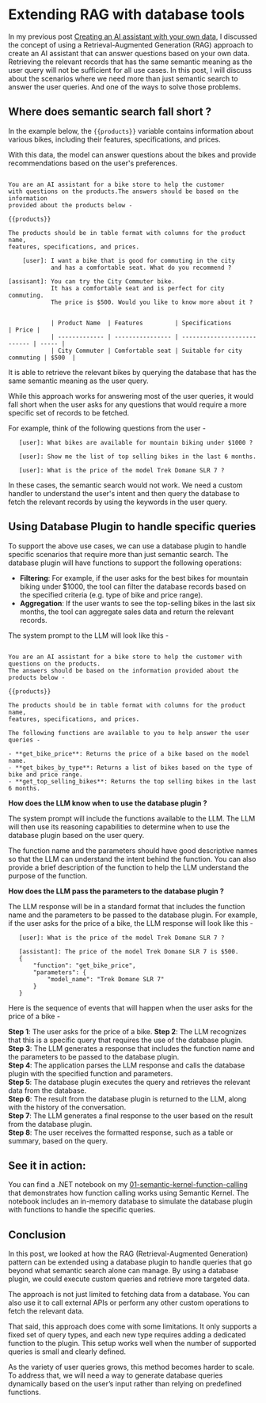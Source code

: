 # Extending RAG with database tools

In my previous post [Creating an AI assistant with your own data](https://binarytrails.com/posts/2024/04/26/rag-pattern), I discussed the concept of using a Retrieval-Augmented Generation (RAG) approach to create an AI assistant that can answer questions based on your own data. Retrieving the relevant records that has the same semantic meaning as the user query will not be sufficient for all use cases. In this post, I will discuss about the scenarios where we need more than just semantic search to answer the user queries. And one of the ways to solve those problems.

## Where does semantic search fall short ?

In the example below, the `{{products}}` variable contains information about various bikes, including their features, specifications, and prices. 

With this data, the model can answer questions about the bikes and provide recommendations based on the user's preferences.

   ```text

   You are an AI assistant for a bike store to help the customer
   with questions on the products.The answers should be based on the information
   provided about the products below -

   {{products}}

   The products should be in table format with columns for the product name,
   features, specifications, and prices.

       [user]: I want a bike that is good for commuting in the city
               and has a comfortable seat. What do you recommend ?

   [assisant]: You can try the City Commuter bike.
               It has a comfortable seat and is perfect for city commuting.
               The price is $500. Would you like to know more about it ?


               | Product Name  | Features         | Specifications              | Price |
               | ------------- | ---------------- | --------------------------- | ----- |
               | City Commuter | Comfortable seat | Suitable for city commuting | $500  |

   ```

It is able to retrieve the relevant bikes by querying the database that has the same semantic meaning as the user query.

While this approach works for answering most of the user queries, it would fall short when the user asks for any questions that would require a more specific set of records to be fetched.

For example, think of the following questions from the user -

```text
   [user]: What bikes are available for mountain biking under $1000 ?

```

```text
   [user]: Show me the list of top selling bikes in the last 6 months.

```

```text
   [user]: What is the price of the model Trek Domane SLR 7 ? 
```

In these cases, the semantic search would not work. We need a custom handler to understand the user's intent and then query the database to fetch the relevant records by using the keywords in the user query.

## Using Database Plugin to handle specific queries

To support the above use cases, we can use a database plugin to handle specific scenarios that require more than just semantic search. The database plugin will have functions  to support the following operations:

- **Filtering**: For example, if the user asks for the best bikes for mountain biking under $1000, the tool can filter the database records based on the specified criteria (e.g. type of bike and price range).
- **Aggregation**: If the user wants to see the top-selling bikes in the last six months, the tool can aggregate sales data and return the relevant records.

The system prompt to the LLM will look like this -

```text

You are an AI assistant for a bike store to help the customer with questions on the products.
The answers should be based on the information provided about the products below -

{{products}}

The products should be in table format with columns for the product name,
features, specifications, and prices.

The following functions are available to you to help answer the user queries -

- **get_bike_price**: Returns the price of a bike based on the model name.
- **get_bikes_by_type**: Returns a list of bikes based on the type of bike and price range.
- **get_top_selling_bikes**: Returns the top selling bikes in the last 6 months.

````

**How does the LLM know when to use the database plugin ?**

The system prompt will include the functions available to the LLM. The LLM will then use its reasoning capabilities to determine when to use the database plugin based on the user query.

The function name and the parameters should have good descriptive names so that the LLM can understand the intent behind the function. You can also provide a brief description of the function to help the LLM understand the purpose of the function.

**How does the LLM pass the parameters to the database plugin ?**

The LLM response will be in a standard format that includes the function name and the parameters to be passed to the database plugin. For example, if the user asks for the price of a bike, the LLM response will look like this -

```text
   [user]: What is the price of the model Trek Domane SLR 7 ? 

   [assistant]: The price of the model Trek Domane SLR 7 is $500.
   {
       "function": "get_bike_price",
       "parameters": {
           "model_name": "Trek Domane SLR 7"
       }
   }
```

Here is the sequence of events that will happen when the user asks for the price of a bike -

**Step 1**: The user asks for the price of a bike.
**Step 2**: The LLM recognizes that this is a specific query that requires the use of the database plugin.  
**Step 3**: The LLM generates a response that includes the function name and the parameters to be passed to the database plugin.  
**Step 4**: The application parses the LLM response and calls the database plugin with the specified function and parameters.  
**Step 5**: The database plugin executes the query and retrieves the relevant data from the database.  
**Step 6**: The result from the database plugin is returned to the LLM, along with the history of the conversation.  
**Step 7**: The LLM generates a final response to the user based on the result from the database plugin.  
**Step 8**: The user receives the formatted response, such as a table or summary, based on the query.

## See it in action:

You can find a .NET notebook on my [01-semantic-kernel-function-calling](https://github.com/rakeshl4/ai-examples/tree/main/01-semantic-kernel-function-calling) that demonstrates how function calling works using Semantic Kernel. The notebook includes an in-memory database to simulate the database plugin with functions to handle the specific queries.

## Conclusion

In this post, we looked at how the RAG (Retrieval-Augmented Generation) pattern can be extended using a database plugin to handle queries that go beyond what semantic search alone can manage. By using a database plugin, we could execute custom queries and retrieve more targeted data.

The approach is not just limited to fetching data from a database. You can also use it to call external APIs or perform any other custom operations to fetch the relevant data.  

That said, this approach does come with some limitations. It only supports a fixed set of query types, and each new type requires adding a dedicated function to the plugin. This setup works well when the number of supported queries is small and clearly defined.

As the variety of user queries grows, this method becomes harder to scale. To address that, we will need a way to generate database queries dynamically based on the user’s input rather than relying on predefined functions.
